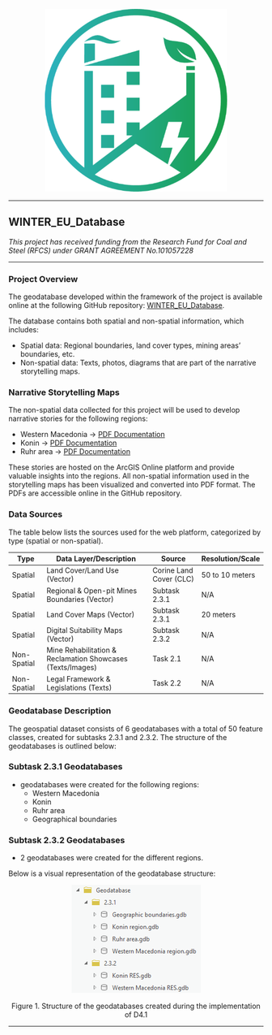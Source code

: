 <p align="center">
  <img width="360" src="https://github.com/WINTER-project-eu/WINTER_EU_Database/blob/main/WINTER.png">

</p>

***

## WINTER_EU_Database

*This project has received funding from the Research Fund for Coal and Steel (RFCS) under GRANT AGREEMENT No.101057228*
***
### Project Overview

The geodatabase developed within the framework of the project is available online at the following GitHub repository:
[WINTER_EU_Database](https://github.com/WINTER-project-eu/WINTER_EU_Database).

The database contains both spatial and non-spatial information, which includes:

+ Spatial data: Regional boundaries, land cover types, mining areas’ boundaries, etc.
+ Non-spatial data: Texts, photos, diagrams that are part of the narrative storytelling maps.

### Narrative Storytelling Maps

The non-spatial data collected for this project will be used to develop narrative stories for the following regions:

+ Western Macedonia -> [PDF Documentation](https://github.com/WINTER-project-eu/WINTER_EU_Database/blob/main/Database_WINTER/Data/Western%20Macedonia%20region%2C%20Greece.pdf)
+ Konin -> [PDF Documentation](https://github.com/WINTER-project-eu/WINTER_EU_Database/blob/main/Database_WINTER/Data/Konin%20region%2CPoland.pdf)
+ Ruhr area -> [PDF Documentation](https://github.com/WINTER-project-eu/WINTER_EU_Database/blob/main/Database_WINTER/Data/Ruhr%20area%2C%20Germany.pdf)

These stories are hosted on the ArcGIS Online platform and provide valuable insights into the regions. All non-spatial information used in the storytelling maps has been visualized and converted into PDF format. The PDFs are accessible online in the GitHub repository.

### Data Sources

The table below lists the sources used for the web platform, categorized by type (spatial or non-spatial).

| Type       | Data Layer/Description                        | Source         | Resolution/Scale |
|------------|-----------------------------------------------|----------------|------------------|
| Spatial    | Land Cover/Land Use (Vector)                  | Corine Land Cover (CLC) | 50 to 10 meters  |
| Spatial    | Regional & Open-pit Mines Boundaries (Vector) | Subtask 2.3.1  | N/A              |
| Spatial    | Land Cover Maps (Vector)                      | Subtask 2.3.1  | 20 meters        |
| Spatial    | Digital Suitability Maps (Vector)             | Subtask 2.3.2  | N/A              |
| Non-Spatial| Mine Rehabilitation & Reclamation Showcases (Texts/Images) | Task 2.1 | N/A |
| Non-Spatial| Legal Framework & Legislations (Texts)        | Task 2.2       | N/A              |

### Geodatabase Description

The geospatial dataset consists of 6 geodatabases with a total of 50 feature classes, created for subtasks 2.3.1 and 2.3.2. The structure of the geodatabases is outlined below:

### Subtask 2.3.1 Geodatabases

+ geodatabases were created for the following regions:
  - Western Macedonia
  - Konin
  - Ruhr area
  - Geographical boundaries

### Subtask 2.3.2 Geodatabases

+ 2 geodatabases were created for the different regions.

Below is a visual representation of the geodatabase structure:

<p align="center">
  <img src="https://github.com/WINTER-project-eu/WINTER_EU_Database/blob/main/geodatabase.png">
</p>

<p align="center">Figure 1. Structure of the geodatabases created during the implementation of D4.1</p>



*** 

